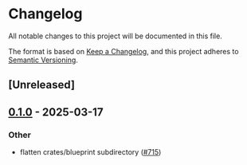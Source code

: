 # Changelog

All notable changes to this project will be documented in this file.

The format is based on [Keep a Changelog](https://keepachangelog.com/en/1.0.0/),
and this project adheres to [Semantic Versioning](https://semver.org/spec/v2.0.0.html).

## [Unreleased]

## [0.1.0](https://github.com/tangle-network/blueprint/releases/tag/blueprint-build-utils-v0.1.0) - 2025-03-17

### Other

- flatten crates/blueprint subdirectory ([#715](https://github.com/tangle-network/blueprint/pull/715))
